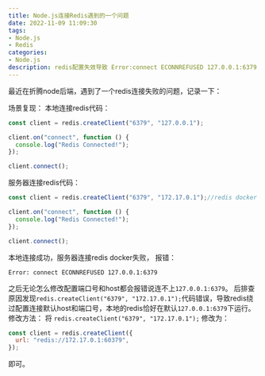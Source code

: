 ```yaml
---
title: Node.js连接Redis遇到的一个问题
date: 2022-11-09 11:09:30
tags:
- Node.js
- Redis
categories: 
- Node.js
description: redis配置失效导致 Error:connect ECONNREFUSED 127.0.0.1:6379
---
```

最近在折腾node后端，遇到了一个redis连接失败的问题，记录一下：

场景复现：
本地连接redis代码：

```javascript
const client = redis.createClient("6379", "127.0.0.1");

client.on("connect", function () {
  console.log("Redis Connected!");
});

client.connect();
```

服务器连接redis代码：
```javascript
const client = redis.createClient("6379", "172.17.0.1");//redis docker 的 host 和 port

client.on("connect", function () {
  console.log("Redis Connected!");
});

client.connect();
```

本地连接成功，服务器连接redis docker失败，
报错：

```
Error: connect ECONNREFUSED 127.0.0.1:6379
```

之后无论怎么修改配置端口号和host都会报错说连不上`127.0.0.1:6379`。
后排查原因发现`redis.createClient("6379", "172.17.0.1");`代码错误，导致redis绕过配置连接默认host和端口号，本地的redis恰好在默认`127.0.0.1:6379`下运行。
修改方法：
将 `redis.createClient("6379", "172.17.0.1");` 
修改为：

```javascript
const client = redis.createClient({
  url: "redis://172.17.0.1:60379",
});
```

即可。

